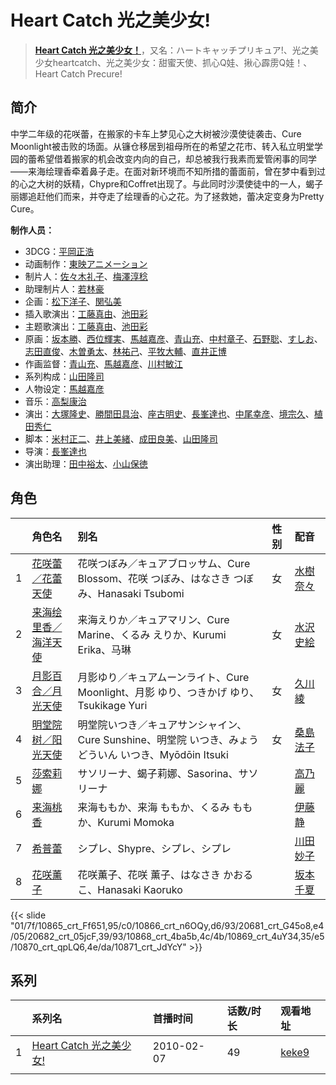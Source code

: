 # Heart Catch 光之美少女!


> <u>**[Heart Catch 光之美少女！](https://bgm.tv/subject/4124)**</u>，又名：ハートキャッチプリキュア!、光之美少女heartcatch、光之美少女：甜蜜天使、抓心Q娃、揪心霹雳Q娃！、Heart Catch Precure!

## 简介

中学二年级的花咲蕾，在搬家的卡车上梦见心之大树被沙漠使徒袭击、Cure Moonlight被击败的场面。从镰仓移居到祖母所在的希望之花市、转入私立明堂学园的蕾希望借着搬家的机会改变内向的自己，却总被我行我素而爱管闲事的同学——来海绘理香牵着鼻子走。在面对新环境而不知所措的蕾面前，曾在梦中看到过的心之大树的妖精，Chypre和Coffret出现了。与此同时沙漠使徒中的一人，蝎子丽娜追赶他们而来，并夺走了绘理香的心之花。为了拯救她，蕾决定变身为Pretty Cure。

**制作人员：**
- 3DCG：[平岡正浩](https://bgm.tv/person/58696)
- 动画制作：[東映アニメーション](https://bgm.tv/person/3045)
- 制片人：[佐々木礼子](https://bgm.tv/person/57215)、[梅澤淳稔](https://bgm.tv/person/815)
- 助理制片人：[若林豪](https://bgm.tv/person/56469)
- 企画：[松下洋子](https://bgm.tv/person/3131)、[関弘美](https://bgm.tv/person/1186)
- 插入歌演出：[工藤真由](https://bgm.tv/person/14085)、[池田彩](https://bgm.tv/person/11236)
- 主题歌演出：[工藤真由](https://bgm.tv/person/14085)、[池田彩](https://bgm.tv/person/11236)
- 原画：[坂本勝](https://bgm.tv/person/26341)、[西位輝実](https://bgm.tv/person/6847)、[馬越嘉彦](https://bgm.tv/person/820)、[青山充](https://bgm.tv/person/1951)、[中村章子](https://bgm.tv/person/3310)、[石野聡](https://bgm.tv/person/114)、[すしお](https://bgm.tv/person/2649)、[志田直俊](https://bgm.tv/person/12571)、[木曽勇太](https://bgm.tv/person/15688)、[林祐己](https://bgm.tv/person/8033)、[平牧大輔](https://bgm.tv/person/13069)、[直井正博](https://bgm.tv/person/1870)
- 作画监督：[青山充](https://bgm.tv/person/1951)、[馬越嘉彦](https://bgm.tv/person/820)、[川村敏江](https://bgm.tv/person/3332)
- 系列构成：[山田隆司](https://bgm.tv/person/1011)
- 人物设定：[馬越嘉彦](https://bgm.tv/person/820)
- 音乐：[高梨康治](https://bgm.tv/person/1120)
- 演出：[大塚隆史](https://bgm.tv/person/12572)、[勝間田具治](https://bgm.tv/person/1728)、[座古明史](https://bgm.tv/person/18005)、[長峯達也](https://bgm.tv/person/1745)、[中尾幸彦](https://bgm.tv/person/16282)、[境宗久](https://bgm.tv/person/6024)、[植田秀仁](https://bgm.tv/person/806)
- 脚本：[米村正二](https://bgm.tv/person/571)、[井上美緒](https://bgm.tv/person/14854)、[成田良美](https://bgm.tv/person/2580)、[山田隆司](https://bgm.tv/person/1011)
- 导演：[長峯達也](https://bgm.tv/person/1745)
- 演出助理：[田中裕太](https://bgm.tv/person/15567)、[小山保徳](https://bgm.tv/person/61844)

## 角色

|     |   角色名   |   别名  | 性别 |  配音  |
|:--- |:------  |:----      |:---  |:--   |
| 1 | [花咲蕾／花蕾天使](https://bgm.tv/character/10865) | 花咲つぼみ／キュアブロッサム、Cure Blossom、花咲 つぼみ、はなさき つぼみ、Hanasaki Tsubomi | 女 | [水樹奈々](https://bgm.tv/person/1) |
| 2 | [来海绘里香／海洋天使](https://bgm.tv/character/10866) | 来海えりか／キュアマリン、Cure Marine、くるみ えりか、Kurumi Erika、马琳 | 女 | [水沢史絵](https://bgm.tv/person/4455) |
| 3 | [月影百合／月光天使](https://bgm.tv/character/20681) | 月影ゆり／キュアムーンライト、Cure Moonlight、月影 ゆり、つきかげ ゆり、Tsukikage Yuri | 女 | [久川綾](https://bgm.tv/person/3875) |
| 4 | [明堂院树／阳光天使](https://bgm.tv/character/20682) | 明堂院いつき／キュアサンシャイン、Cure Sunshine、明堂院 いつき、みょうどういん いつき、Myōdōin Itsuki | 女 | [桑島法子](https://bgm.tv/person/3867) |
| 5 | [莎索莉娜](https://bgm.tv/character/10868) | サソリーナ、蝎子莉娜、Sasorina、サソリーナ |  | [高乃麗](https://bgm.tv/person/4550) |
| 6 | [来海桃香](https://bgm.tv/character/10869) | 来海ももか、来海 ももか、くるみ ももか、Kurumi Momoka |  | [伊藤静](https://bgm.tv/person/4272) |
| 7 | [希普蕾](https://bgm.tv/character/10870) | シプレ、Shypre、シプレ、シプレ |  | [川田妙子](https://bgm.tv/person/3843) |
| 8 | [花咲薰子](https://bgm.tv/character/10871) | 花咲薫子、花咲 薫子、はなさき かおるこ、Hanasaki Kaoruko |  | [坂本千夏](https://bgm.tv/person/4092) |

{{< slide "01/7f/10865_crt_Ff651,95/c0/10866_crt_n6OQy,d6/93/20681_crt_G45o8,e4/05/20682_crt_05jcF,39/93/10868_crt_4ba5b,4c/4b/10869_crt_4uY34,35/e5/10870_crt_qpLQ6,4e/da/10871_crt_JdYcY" >}}

## 系列

|     | 系列名                | 首播时间       | 话数/时长 | 观看地址                                                      |
| :-- | :----------------- | :--------- | :---- | :-------------------------------------------------------- |
| 1   |[Heart Catch 光之美少女!](https://bgm.tv/subject/4124)| 2010-02-07 | 49    | [keke9](https://www.keke9.app/play/174773-12-401555.html) |
|     |                    |            |       |                                                           |



